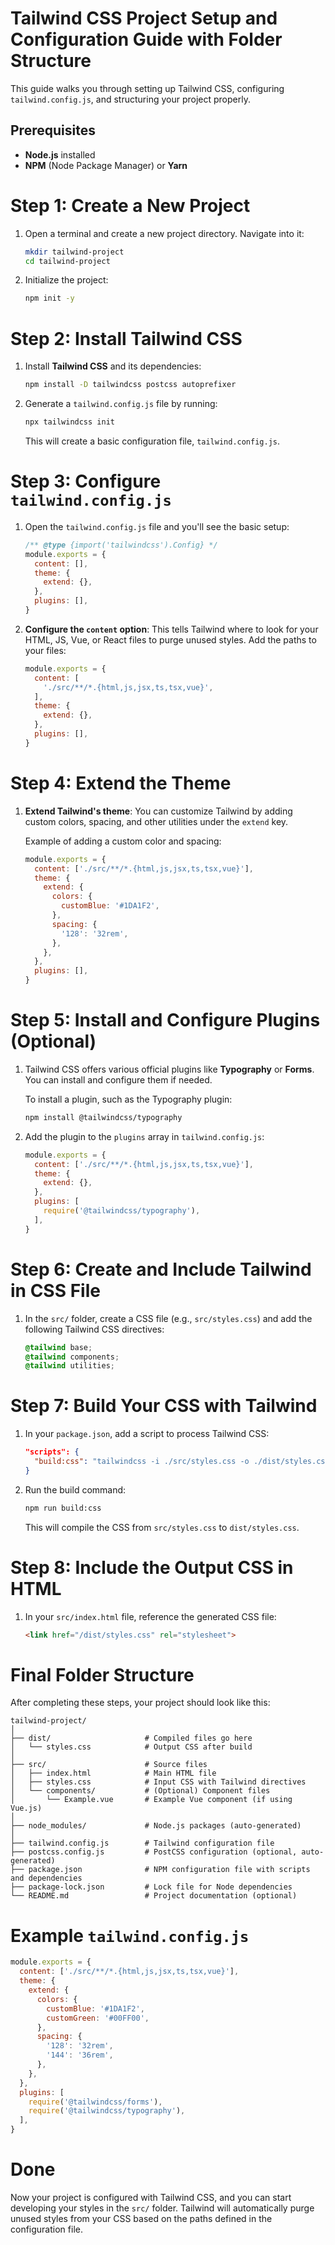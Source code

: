 # **Tailwind CSS Project Setup and Configuration Guide with Folder Structure**

This guide walks you through setting up Tailwind CSS, configuring `tailwind.config.js`, and structuring your project properly.

## Prerequisites

- **Node.js** installed
- **NPM** (Node Package Manager) or **Yarn**

# Step 1: Create a New Project

1. Open a terminal and create a new project directory. Navigate into it:

   ```bash
   mkdir tailwind-project
   cd tailwind-project
   ```

2. Initialize the project:

   ```bash
   npm init -y
   ```

# Step 2: Install Tailwind CSS

1. Install **Tailwind CSS** and its dependencies:

   ```bash
   npm install -D tailwindcss postcss autoprefixer
   ```

2. Generate a `tailwind.config.js` file by running:

   ```bash
   npx tailwindcss init
   ```

   This will create a basic configuration file, `tailwind.config.js`.

# Step 3: Configure `tailwind.config.js`

1. Open the `tailwind.config.js` file and you'll see the basic setup:

   ```js
   /** @type {import('tailwindcss').Config} */
   module.exports = {
     content: [],
     theme: {
       extend: {},
     },
     plugins: [],
   }
   ```

2. **Configure the `content` option**: This tells Tailwind where to look for your HTML, JS, Vue, or React files to purge unused styles. Add the paths to your files:

   ```js
   module.exports = {
     content: [
       './src/**/*.{html,js,jsx,ts,tsx,vue}',
     ],
     theme: {
       extend: {},
     },
     plugins: [],
   }
   ```

# Step 4: Extend the Theme

1. **Extend Tailwind's theme**: You can customize Tailwind by adding custom colors, spacing, and other utilities under the `extend` key.

   Example of adding a custom color and spacing:

   ```js
   module.exports = {
     content: ['./src/**/*.{html,js,jsx,ts,tsx,vue}'],
     theme: {
       extend: {
         colors: {
           customBlue: '#1DA1F2',
         },
         spacing: {
           '128': '32rem',
         },
       },
     },
     plugins: [],
   }
   ```

# Step 5: Install and Configure Plugins (Optional)

1. Tailwind CSS offers various official plugins like **Typography** or **Forms**. You can install and configure them if needed.

   To install a plugin, such as the Typography plugin:

   ```bash
   npm install @tailwindcss/typography
   ```

2. Add the plugin to the `plugins` array in `tailwind.config.js`:

   ```js
   module.exports = {
     content: ['./src/**/*.{html,js,jsx,ts,tsx,vue}'],
     theme: {
       extend: {},
     },
     plugins: [
       require('@tailwindcss/typography'),
     ],
   }
   ```

# Step 6: Create and Include Tailwind in CSS File

1. In the `src/` folder, create a CSS file (e.g., `src/styles.css`) and add the following Tailwind CSS directives:

   ```css
   @tailwind base;
   @tailwind components;
   @tailwind utilities;
   ```

# Step 7: Build Your CSS with Tailwind

1. In your `package.json`, add a script to process Tailwind CSS:

   ```json
   "scripts": {
     "build:css": "tailwindcss -i ./src/styles.css -o ./dist/styles.css --watch"
   }
   ```

2. Run the build command:

   ```bash
   npm run build:css
   ```

   This will compile the CSS from `src/styles.css` to `dist/styles.css`.

# Step 8: Include the Output CSS in HTML

1. In your `src/index.html` file, reference the generated CSS file:

   ```html
   <link href="/dist/styles.css" rel="stylesheet">
   ```

# Final Folder Structure

After completing these steps, your project should look like this:

```
tailwind-project/
│
├── dist/                     # Compiled files go here
│   └── styles.css            # Output CSS after build
│
├── src/                      # Source files
│   ├── index.html            # Main HTML file
│   ├── styles.css            # Input CSS with Tailwind directives
│   └── components/           # (Optional) Component files
│       └── Example.vue       # Example Vue component (if using Vue.js)
│
├── node_modules/             # Node.js packages (auto-generated)
│
├── tailwind.config.js        # Tailwind configuration file
├── postcss.config.js         # PostCSS configuration (optional, auto-generated)
├── package.json              # NPM configuration file with scripts and dependencies
├── package-lock.json         # Lock file for Node dependencies
└── README.md                 # Project documentation (optional)
```

# Example `tailwind.config.js`

```js
module.exports = {
  content: ['./src/**/*.{html,js,jsx,ts,tsx,vue}'],
  theme: {
    extend: {
      colors: {
        customBlue: '#1DA1F2',
        customGreen: '#00FF00',
      },
      spacing: {
        '128': '32rem',
        '144': '36rem',
      },
    },
  },
  plugins: [
    require('@tailwindcss/forms'),
    require('@tailwindcss/typography'),
  ],
}
```

# Done

Now your project is configured with Tailwind CSS, and you can start developing your styles in the `src/` folder. Tailwind will automatically purge unused styles from your CSS based on the paths defined in the configuration file.

